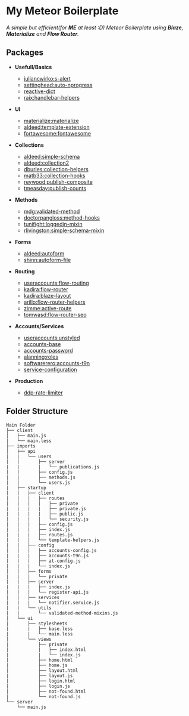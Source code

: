 # My Meteor Boilerplate
_A simple but efficient(for **ME** at least :D) Meteor Boilerplate using **Blaze**, **Materialize** and **Flow Router**._

## Packages
* **Usefull/Basics**
  * [juliancwirko:s-alert](http://s-alert.meteorapp.com/)
  * [settinghead:auto-nprogress](https://atmospherejs.com/settinghead/auto-nprogress)
  * [reactive-dict](https://atmospherejs.com/meteor/reactive-dict)
  * [raix:handlebar-helpers](https://atmospherejs.com/raix/handlebar-helpers)
* **UI**
  * [materialize:materialize](https://atmospherejs.com/materialize/materialize)
  * [aldeed:template-extension](https://atmospherejs.com/aldeed/template-extension)
  * [fortawesome:fontawesome](https://github.com/FortAwesome/Font-Awesome)
  
* **Collections**
  * [aldeed:simple-schema](https://atmospherejs.com/aldeed/simple-schema)
  * [aldeed:collection2](https://atmospherejs.com/aldeed/collection2)
  * [dburles:collection-helpers](https://atmospherejs.com/dburles/collection-helpers)
  * [matb33:collection-hooks](https://atmospherejs.com/matb33/collection-hooks)
  * [reywood:publish-composite](https://atmospherejs.com/reywood/publish-composite)
  * [tmeasday:publish-counts](https://atmospherejs.com/tmeasday/publish-counts)
  
* **Methods**
  * [mdg:validated-method](https://atmospherejs.com/mdg/validated-method)
  * [doctorpangloss:method-hooks](https://atmospherejs.com/doctorpangloss/method-hooks)
  * [tunifight:loggedin-mixin](https://atmospherejs.com/tunifight/loggedin-mixin)
  * [rlivingston:simple-schema-mixin](https://atmospherejs.com/rlivingston/simple-schema-mixin)
  
* **Forms**
  * [aldeed:autoform](https://atmospherejs.com/aldeed/autoform)
  * [shinn:autoform-file](https://atmospherejs.com/shinn/autoform-file)
  
* **Routing**
  * [useraccounts:flow-routing](https://atmospherejs.com/useraccounts/flow-routing)
  * [kadira:flow-router](https://atmospherejs.com/kadira/flow-router)
  * [kadira:blaze-layout](https://atmospherejs.com/kadira/blaze-layout)
  * [arillo:flow-router-helpers](https://atmospherejs.com/arillo/flow-router-helpers)
  * [zimme:active-route](https://atmospherejs.com/zimme/active-route)
  * [tomwasd:flow-router-seo](https://atmospherejs.com/tomwasd/flow-router-seo)
  
* **Accounts/Services**
  * [useraccounts:unstyled](https://atmospherejs.com/useraccounts/unstyled)
  * [accounts-base](https://atmospherejs.com/meteor/accounts-base)
  * [accounts-password](https://atmospherejs.com/meteor/accounts-password)
  * [alanning:roles](https://atmospherejs.com/alanning/roles)
  * [softwarerero:accounts-t9n](https://atmospherejs.com/softwarerero/accounts-t9n)
  * [service-configuration](https://atmospherejs.com/meteor/service-configuration)
  
* **Production**
  * [ddp-rate-limiter](https://atmospherejs.com/meteor/ddp-rate-limiter)

## Folder Structure
    Main Folder
    ├── client
    │   ├── main.js
    |   └── main.less
    ├── imports
    │   ├── api
    |   |   └── users
    |   |       ├── server
    |   |       |   └── publications.js
    |   |       ├── config.js
    |   |       ├── methods.js
    |   |       └── users.js
    |   ├── startup
    |   |   ├── client
    |   |   |   ├── routes 
    |   |   |   |   ├── private
    |   |   |   |   ├── private.js
    |   |   |   |   ├── public.js
    |   |   |   |   └── security.js
    |   |   |   ├── config.js
    |   |   |   ├── index.js
    |   |   |   ├── routes.js
    |   |   |   └── template-helpers.js
    |   |   ├── config
    |   |   |   ├── accounts-config.js
    |   |   |   ├── accounts-t9n.js
    |   |   |   ├── at-config.js
    |   |   |   └── index.js
    |   |   ├── forms
    |   |   |   └── private
    |   |   ├── server
    |   |   |   ├── index.js
    |   |   |   └── register-api.js
    |   |   ├── services
    |   |   |   └── notifier.service.js
    |   |   └── utils
    |   |       └── validated-method-mixins.js
    |   └── ui
    |       ├── stylesheets
    |       |   ├── base.less
    |       |   └── main.less
    |       └── views
    |           ├── private
    |           |   ├── index.html
    |           |   └── index.js
    |           ├── home.html
    |           ├── home.js
    |           ├── layout.html
    |           ├── layout.js
    |           ├── login.html
    |           ├── login.js
    |           ├── not-found.html
    |           └── not-found.js
    └── server
        └── main.js
